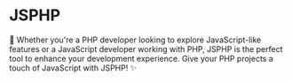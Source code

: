 # JSPHP
🌟 Whether you're a PHP developer looking to explore JavaScript-like features or a JavaScript developer working with PHP, JSPHP is the perfect tool to enhance your development experience. Give your PHP projects a touch of JavaScript with JSPHP! ✨
